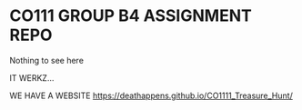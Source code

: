 # CO111 GROUP B4 ASSIGNMENT REPO

Nothing to see here

IT WERKZ...

WE HAVE A WEBSITE https://deathappens.github.io/CO1111_Treasure_Hunt/
